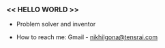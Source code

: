 ### << HELLO WORLD >>

- Problem solver and inventor

- How to reach me: Gmail - nikhilgona@tensrai.com


